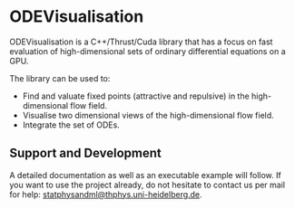 ODEVisualisation
================

ODEVisualisation is a C++/Thrust/Cuda library that has a focus on fast evaluation of high-dimensional sets of ordinary differential equations on a GPU.

The library can be used to:

- Find and valuate fixed points (attractive and repulsive) in the high-dimensional flow field.
- Visualise two dimensional views of the high-dimensional flow field.
- Integrate the set of ODEs.

Support and Development
----------------------
A detailed documentation as well as an executable example will follow. If you want to use the project already, do not hesitate to contact us per mail for help: statphysandml@thphys.uni-heidelberg.de.

